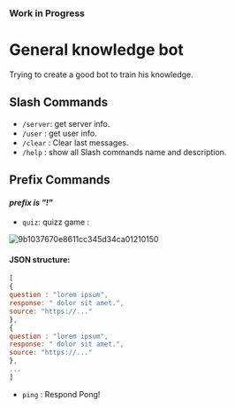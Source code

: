 ### Work in Progress

# General knowledge bot

Trying to create a good bot to train his knowledge.

## Slash Commands

- `/server`: get server info.
- `/user` : get user info.
- `/clear` : Clear last messages.
- `/help` : show all Slash commands name and description.

## Prefix Commands

#### _prefix is "!"_

- `quiz`: quizz game :

![9b1037670e8611cc345d34ca01210150](https://user-images.githubusercontent.com/82462804/160122864-f26b0058-563d-4f72-9479-0a31f3132337.png)

#### JSON structure:

```js
[
{
question : "lorem ipsum",
response: " dolor sit amet.",
source: "https://..."
},
{
question : "lorem ipsum",
response: " dolor sit amet.",
source: "https://..."
},
...
]
```

- `ping` : Respond Pong!
